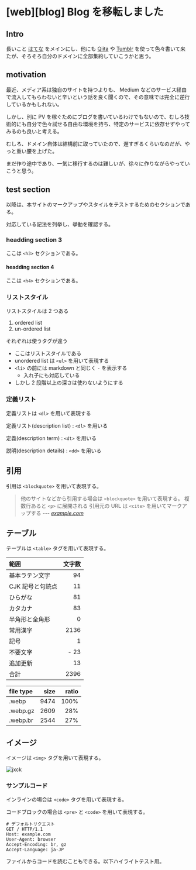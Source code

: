 # [web][blog] Blog を移転しました


## Intro

長いこと [はてな](https://jxck.hatenablog.com/) をメインにし、他にも [Qiita](https://qiita.com/jxck_) や [Tumblr](http://jxck.tumblr.com/) を使って色々書いて来たが、そろそろ自分のドメインに全部集約していこうかと思う。


## motivation

最近、メディア系は独自のサイトを持つよりも、 Medium などのサービス経由で流入してもらわないと辛いという話を良く聞くので、その意味では完全に逆行しているかもしれない。

しかし、別に PV を稼ぐためにブログを書いているわけでもないので、むしろ技術的にも自分で色々試せる自由な環境を持ち、特定のサービスに依存せずやってみるのも良いと考える。

むしろ、ドメイン自体は結構前に取っていたので、遅すぎるくらいなのだが、やっと重い腰を上げた。

まだ作り途中であり、一気に移行するのは難しいが、徐々に作りながらやっていこうと思う。


## test section

以降は、本サイトのマークアップやスタイルをテストするためのセクションである。

対応している記法を列挙し、挙動を確認する。


### headding section 3

ここは `<h3>` セクションである。


#### headding section 4

ここは `<h4>` セクションである。


### リストスタイル

リストスタイルは 2 つある

1. ordered list
2. un-ordered list

それぞれは使うタグが違う

- ここはリストスタイルである
- unordered list は `<ul>` を用いて表現する
- `<li>` の前には markdown と同じく `-` を表示する
  - 入れ子にも対応している
- しかし 2 段階以上の深さは使わないようにする


### 定義リスト

定義リストは `<dl>` を用いて表現する

定義リスト(description list)
: `<dl>` を用いる

定義(description term)
: `<dt>` を用いる

説明(description details)
: `<dd>` を用いる


## 引用

引用は `<blockquote>` を用いて表現する。

> 他のサイトなどから引用する場合は `<blockquote>` を用いて表現する。
> 複数行あると `<p>` に展開される
> 引用元の URL は `<cite>` を用いてマークアップする
> --- <cite>[example.com](https://example.com)</cite>


## テーブル

テーブルは `<table>` タグを用いて表現する。

| 範囲             | 文字数 |
|:-----------------|-------:|
| 基本ラテン文字   | 94     |
| CJK 記号と句読点 | 11     |
| ひらがな         | 81     |
| カタカナ         | 83     |
| 半角形と全角形   | 0      |
| 常用漢字         | 2136   |
| 記号             | 1      |
| 不要文字         | - 23   |
| 追加更新         | 13     |
| 合計             | 2396   |


| file type | size  | ratio |
|:----------|------:|------:|
| .webp     |  9474 |  100% |
| .webp.gz  |  2609 |   28% |
| .webp.br  |  2544 |   27% |



## イメージ

イメージは `<img>` タグを用いて表現する。

![jxck](https://logo.jxck.io/jxck.256x256.png#256x256 'jxck logo')


### サンプルコード

インラインの場合は `<code>` タグを用いて表現する。

コードブロックの場合は `<pre>` と `<code>` を用いて表現する。


```http
# デフォルトリクエスト
GET / HTTP/1.1
Host: example.com
User-Agent: browser
Accept-Encoding: br, gz
Accept-Language: ja-JP
```

ファイルからコードを読むこともできる。以下ハイライトテスト用。


```js:sample.js
```


```rb:../2016-02-17/test.rb
```


```js:../2016-10-27/searchparams.js
```


```js:../2016-10-27/url-ext.js
```


```js:../2016-10-27/url.js
```


```js:../2016-12-12/random.js
```


```js:../2016-12-12/worker.js
```


```js:../2017-07-10/ee.js
```


```js:../2017-07-10/et.js
```


```js:../2017-07-10/timer-ee.js
```


```js:../2017-07-10/timer-et.js
```


```js:../2017-07-19/aborting-fetch.js
```


```js:../2017-07-19/long-task.js
```


```js:../2017-07-19/race-fetch.js
```


```erl:../2018-01-14/erlang-record-to-map.erl
```


```rb:../2018-03-27/ct.rb
```


```sh:../2018-03-27/ct.sh
```


```go:../2018-03-27/main.go
```


```http:../2020-01-18/1.http
```


```http:../2020-01-18/2.http
```


```js:../2020-01-18/3.js
```


```http:../2020-01-18/4.http
```


```http:../2020-01-18/5.http
```


```http:../2020-01-18/6.http
```


```js:../2020-01-18/7.js
```


```cpp:../2020-08-15/pick-best-image-candidate.cpp
```


```cpp:../2020-08-15/selection-logic.cpp
```
